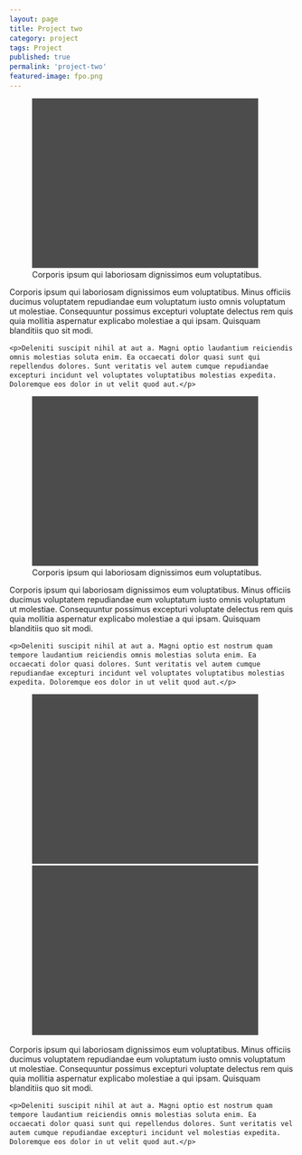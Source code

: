 ```yaml
---
layout: page
title: Project two
category: project
tags: Project
published: true
permalink: 'project-two'
featured-image: fpo.png
---
```


<figure class="mb-10 p-10 border dark:border-[#151515] border-[#ccc] rounded-lg">
    <img class="w-full rounded mb-5" src="/assets/fpo.png" alt="" />
    <figcaption class="text-[#666] text-xs text-center">Corporis ipsum qui laboriosam dignissimos eum voluptatibus.</figcaption>
</figure>

<article class="max-w-xl m-auto leading-6">
    <p>Corporis ipsum qui laboriosam dignissimos eum voluptatibus. Minus officiis ducimus voluptatem repudiandae eum voluptatum iusto omnis voluptatum ut molestiae. Consequuntur possimus excepturi voluptate delectus rem quis quia mollitia aspernatur explicabo molestiae a qui ipsam. Quisquam blanditiis quo sit modi.</p>

    <p>Deleniti suscipit nihil at aut a. Magni optio laudantium reiciendis omnis molestias soluta enim. Ea occaecati dolor quasi sunt qui repellendus dolores. Sunt veritatis vel autem cumque repudiandae excepturi incidunt vel voluptates voluptatibus molestias expedita. Doloremque eos dolor in ut velit quod aut.</p>
</article>

<figure class="mb-10 p-10 border border-[#151515] rounded-lg">
    <img class="w-full rounded mb-5" src="/assets/fpo.png" alt="" />
    <figcaption class="text-[#666] text-xs text-center">Corporis ipsum qui laboriosam dignissimos eum voluptatibus.</figcaption>
</figure>

<article class="max-w-xl m-auto leading-6">
    <p>Corporis ipsum qui laboriosam dignissimos eum voluptatibus. Minus officiis ducimus voluptatem repudiandae eum voluptatum iusto omnis voluptatum ut molestiae. Consequuntur possimus excepturi voluptate delectus rem quis quia mollitia aspernatur explicabo molestiae a qui ipsam. Quisquam blanditiis quo sit modi.</p>

    <p>Deleniti suscipit nihil at aut a. Magni optio est nostrum quam tempore laudantium reiciendis omnis molestias soluta enim. Ea occaecati dolor quasi dolores. Sunt veritatis vel autem cumque repudiandae excepturi incidunt vel voluptates voluptatibus molestias expedita. Doloremque eos dolor in ut velit quod aut.</p>
</article>

<figure class="grid grid-cols-2 gap-10 mb-10 p-10 border border-[#151515] rounded-lg">
    <img class="w-full rounded" src="/assets/fpo.png" alt="" />
    <img class="w-full rounded" src="/assets/fpo.png" alt="" />
</figure>

<article class="max-w-xl m-auto leading-6">
    <p>Corporis ipsum qui laboriosam dignissimos eum voluptatibus. Minus officiis ducimus voluptatem repudiandae eum voluptatum iusto omnis voluptatum ut molestiae. Consequuntur possimus excepturi voluptate delectus rem quis quia mollitia aspernatur explicabo molestiae a qui ipsam. Quisquam blanditiis quo sit modi.</p>

    <p>Deleniti suscipit nihil at aut a. Magni optio est nostrum quam tempore laudantium reiciendis omnis molestias soluta enim. Ea occaecati dolor quasi sunt qui repellendus dolores. Sunt veritatis vel autem cumque repudiandae excepturi incidunt vel molestias expedita. Doloremque eos dolor in ut velit quod aut.</p>
</article>
